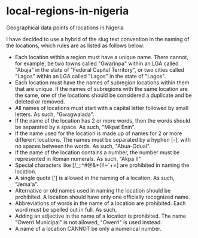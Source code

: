 # local-regions-in-nigeria
Geographical data points of locations in Nigeria

I have decided to use a hybrid of the slug text convention in the naming of the locations, which rules are as listed as follows below:

- Each location within a region must have a unique name. There cannot, for example, be two towns called "Gwarinpa" within an LGA called "Abuja" in the state of "Federal Capital Territory", or two cities called "Lagos" within an LGA called "Lagos" in the state of "Lagos". 
- Each location must have the names of subregion locations within them that are unique. If the names of subregions with the same location are the same, one of the locations should be considered a duplicate and be deleted or removed. 
- All names of locations must start with a capital letter followed by small letters. As such, "Gwagwalada".
- If the name of the location has 2 or more words, then the words should be separated by a space. As such, "Mkpat Enin".
- If the name used for the location is made up of names for 2 or more different locations. The names must be separated by a hyphen [-], with no spaces between the words. As such, "Abua-Odual".
- If the name of the location contains a number, the number must be represented in Roman numerals. As such, "Akpa II"
- Special characters like [/\_;:^#@&*()!~`+=] are prohibited in naming the location.
- A single quote ['] is allowed in the naming of a location. As such, "Jema'a".
- Alternative or old names used in naming the location should be prohibited. A location should have only one officially recognized name.
- Abbreviations of words in the name of a location are prohibited. Each word must be spelled out in full. As such,  
- Adding an adjective in the name of a location is prohibited. The name "Owerri Municipal" is not allowed, "Owerri" is used instead.
- A name of a location CANNOT be only a numerical number.
